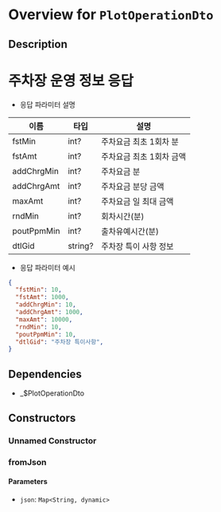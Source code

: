 # Overview for `PlotOperationDto`

## Description

# 주차장 운영 정보 응답

 - 응답 파라미터 설명

 |이름|타입|설명|
 |-|-|-|
 |fstMin|int?|주차요금 최초 1회차 분|
 |fstAmt|int?|주차요금 최초 1회차 금액|
 |addChrgMin|int?|주차요금 분|
 |addChrgAmt|int?|주차요금 분당 금액|
 |maxAmt|int?|주차요금 일 최대 금액|
 |rndMin|int?|회차시간(분)|
 |poutPpmMin|int?|출차유예시간(분)|
 |dtlGid|string?|주차장 특이 사항 정보|

 - 응답 파라미터 예시
 ```json
 {
   "fstMin": 10,
   "fstAmt": 1000,
   "addChrgMin": 10,
   "addChrgAmt": 1000,
   "maxAmt": 10000,
   "rndMin": 10,
   "poutPpmMin": 10,
   "dtlGid": "주차장 특이사항",
 }

 ```

## Dependencies

- _$PlotOperationDto

## Constructors

### Unnamed Constructor


### fromJson


#### Parameters

- `json`: `Map<String, dynamic>`
